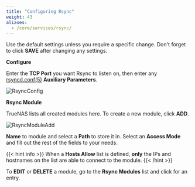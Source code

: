 ```yaml
---
title: "Configuring Rsync"
weight: 43
aliases: 
  - /core/services/rsync/
---
```


Use the default settings unless you require a specific change.
Don't forget to click **SAVE** after changing any settings.

**Configure**

Enter the **TCP Port** you want Rsync to listen on, then enter any [rsyncd.conf(5)](https://www.samba.org/ftp/rsync/rsyncd.conf.html) **Auxiliary Parameters**.

![RsyncConfig](/images/CORE/13.0/RsyncConfig.png "Configuring rsync")

**Rsync Module**

TrueNAS lists all created modules here.
To create a new module, click **ADD**.

![RsyncModuleAdd](/images/CORE/13.0/RsyncModuleAdd.png "Creating a rsync module")

**Name** to module and select a **Path** to store it in. Select an **Access Mode** and fill out the rest of the fields to your needs.

{{< hint info >}}
When a **Hosts Allow** list is defined, **only** the IPs and hostnames on the list are able to connect to the module.
{{< /hint >}}

To **EDIT** or **DELETE** a module, go to the **Rsync Modules** list and click <i class="fa fa-chevron-right"></i> for an entry.